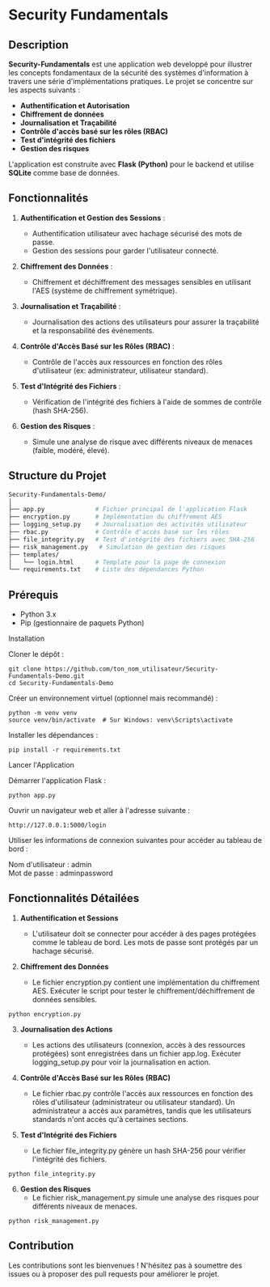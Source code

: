 # Security Fundamentals

## Description

**Security-Fundamentals** est une application web developpé pour illustrer les concepts fondamentaux de la sécurité des systèmes d'information à travers une série d'implémentations pratiques. Le projet se concentre sur les aspects suivants :

- **Authentification et Autorisation**
- **Chiffrement de données**
- **Journalisation et Traçabilité**
- **Contrôle d'accès basé sur les rôles (RBAC)**
- **Test d'intégrité des fichiers**
- **Gestion des risques**

L'application est construite avec **Flask (Python)** pour le backend et utilise **SQLite** comme base de données.

## Fonctionnalités

1. **Authentification et Gestion des Sessions** : 
   - Authentification utilisateur avec hachage sécurisé des mots de passe.
   - Gestion des sessions pour garder l'utilisateur connecté.
   
2. **Chiffrement des Données** :
   - Chiffrement et déchiffrement des messages sensibles en utilisant l'AES (système de chiffrement symétrique).

3. **Journalisation et Traçabilité** :
   - Journalisation des actions des utilisateurs pour assurer la traçabilité et la responsabilité des événements.

4. **Contrôle d'Accès Basé sur les Rôles (RBAC)** :
   - Contrôle de l'accès aux ressources en fonction des rôles d'utilisateur (ex: administrateur, utilisateur standard).

5. **Test d'Intégrité des Fichiers** :
   - Vérification de l'intégrité des fichiers à l'aide de sommes de contrôle (hash SHA-256).

6. **Gestion des Risques** :
   - Simule une analyse de risque avec différents niveaux de menaces (faible, modéré, élevé).

## Structure du Projet

```bash
Security-Fundamentals-Demo/
│
├── app.py              # Fichier principal de l'application Flask
├── encryption.py       # Implémentation du chiffrement AES
├── logging_setup.py    # Journalisation des activités utilisateur
├── rbac.py             # Contrôle d'accès basé sur les rôles
├── file_integrity.py   # Test d'intégrité des fichiers avec SHA-256
├── risk_management.py   # Simulation de gestion des risques
├── templates/
│   └── login.html      # Template pour la page de connexion
└── requirements.txt    # Liste des dépendances Python
```

## Prérequis  

- Python 3.x  
- Pip (gestionnaire de paquets Python)  

Installation  
 
Cloner le dépôt :  
```
git clone https://github.com/ton_nom_utilisateur/Security-Fundamentals-Demo.git
cd Security-Fundamentals-Demo
```
Créer un environnement virtuel (optionnel mais recommandé) :  

```
python -m venv venv
source venv/bin/activate  # Sur Windows: venv\Scripts\activate
```
Installer les dépendances :  

```
pip install -r requirements.txt
```
Lancer l'Application  

Démarrer l'application Flask :  

```
python app.py
```
Ouvrir un navigateur web et aller à l'adresse suivante :  

```
http://127.0.0.1:5000/login
```
Utiliser les informations de connexion suivantes pour accéder au tableau de bord :  

Nom d'utilisateur : admin  
Mot de passe : adminpassword  

## Fonctionnalités Détailées  

1. **Authentification et Sessions**  
   - L'utilisateur doit se connecter pour accéder à des pages protégées comme le tableau de bord. Les mots de passe sont protégés par un hachage sécurisé.  

2. **Chiffrement des Données**  
   - Le fichier encryption.py contient une implémentation du chiffrement AES. Exécuter le script pour tester le chiffrement/déchiffrement de données sensibles.  

```
python encryption.py
```

3. **Journalisation des Actions**  
   - Les actions des utilisateurs (connexion, accès à des ressources protégées) sont enregistrées dans un fichier app.log. Exécuter logging_setup.py pour voir la journalisation en action.  

4. **Contrôle d'Accès Basé sur les Rôles (RBAC)**  
   - Le fichier rbac.py contrôle l'accès aux ressources en fonction des rôles d'utilisateur (administrateur ou utilisateur standard). Un administrateur a accès aux paramètres, tandis que les utilisateurs standards n'ont accès qu'à certaines sections.  

5. **Test d'Intégrité des Fichiers**  
   - Le fichier file_integrity.py génère un hash SHA-256 pour vérifier l'intégrité des fichiers.  

```
python file_integrity.py
```
6. **Gestion des Risques**  
   - Le fichier risk_management.py simule une analyse des risques pour différents niveaux de menaces.  

```
python risk_management.py
```

## Contribution  
Les contributions sont les bienvenues ! N'hésitez pas à soumettre des issues ou à proposer des pull requests pour améliorer le projet.  
